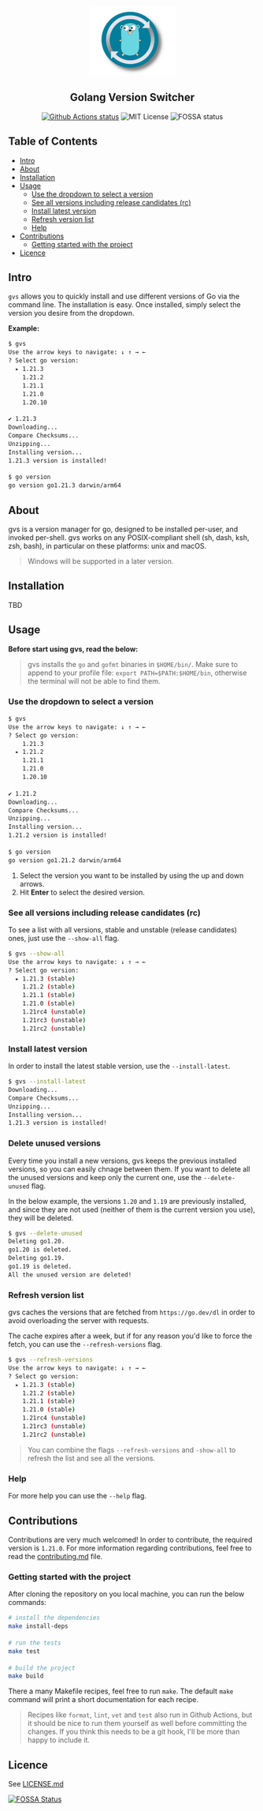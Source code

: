 <p align="center">
  <img alt="GoReleaser Logo" src="./logo.png" height="140" />
  <h2 align="center">Golang Version Switcher</h2>
  <p align="center">
    <a href="https://github.com/VassilisPallas/gvs/actions?workflow=build"><img alt="Github Actions status" src="https://github.com/VassilisPallas/gvs/actions/workflows/build.yml/badge.svg?branch=main&event=push"/></a>
    <a hre="https://opensource.org/licenses/MIT"><img alt="MIT License" src="https://img.shields.io/badge/License-MIT-blue.svg"/></a>
    <a hre="https://app.fossa.com/projects/git%2Bgithub.com%2FVassilisPallas%2Fgvs?ref=badge_shield"><img alt="FOSSA status" src="https://app.fossa.com/api/projects/git%2Bgithub.com%2FVassilisPallas%2Fgvs.svg?type=shield"/></a>
  </p>
</p>

## Table of Contents

- [Intro](#intro)
- [About](#about)
- [Installation](#installation)
- [Usage](#usage)
    - [Use the dropdown to select a version](#use-the-dropdown-to-select-a-version)
    - [See all versions including release candidates (rc)](#see-all-versions-including-release-candidates-rc)
    - [Install latest version](#install-latest-version)
    - [Refresh version list](#refresh-version-list)
    - [Help](#help)
- [Contributions](#contributions)
    - [Getting started with the project](#getting-started-with-the-project)
- [Licence](#licence)

## Intro

`gvs` allows you to quickly install and use different versions of Go via the command line. The installation is easy. Once installed, simply select the version you desire from the dropdown.

**Example:**
```sh
$ gvs
Use the arrow keys to navigate: ↓ ↑ → ←
? Select go version: 
  ▸ 1.21.3
    1.21.2
    1.21.1
    1.21.0
    1.20.10

✔ 1.21.3
Downloading...
Compare Checksums...
Unzipping...
Installing version...
1.21.3 version is installed!

$ go version
go version go1.21.3 darwin/arm64
```

## About

gvs is a version manager for go, designed to be installed per-user, and invoked per-shell. gvs works on any POSIX-compliant shell (sh, dash, ksh, zsh, bash), in particular on these platforms: unix and macOS.

> Windows will be supported in a later version.

## Installation

TBD

## Usage

**Before start using gvs, read the below:**

> gvs installs the `go` and `gofmt` binaries in `$HOME/bin/`. Make sure to append to your profile file: `export PATH=$PATH:$HOME/bin`, otherwise the terminal will not be able to find them.

### Use the dropdown to select a version

```sh
$ gvs
Use the arrow keys to navigate: ↓ ↑ → ←
? Select go version: 
    1.21.3
  ▸ 1.21.2
    1.21.1
    1.21.0
    1.20.10

✔ 1.21.2
Downloading...
Compare Checksums...
Unzipping...
Installing version...
1.21.2 version is installed!

$ go version
go version go1.21.2 darwin/arm64
```

1. Select the version you want to be installed by using the up and down arrows.
2. Hit **Enter** to select the desired version.

### See all versions including release candidates (rc)

To see a list with all versions, stable and unstable (release candidates) ones, just use the `--show-all` flag.

```sh
$ gvs --show-all
Use the arrow keys to navigate: ↓ ↑ → ←
? Select go version: 
  ▸ 1.21.3 (stable)
    1.21.2 (stable)
    1.21.1 (stable)
    1.21.0 (stable)
    1.21rc4 (unstable)
    1.21rc3 (unstable)
    1.21rc2 (unstable)
```

### Install latest version

In order to install the latest stable version, use the `--install-latest`.

```sh
$ gvs --install-latest
Downloading...
Compare Checksums...
Unzipping...
Installing version...
1.21.3 version is installed!
```

### Delete unused versions

Every time you install a new versions, gvs keeps the previous installed versions, so you can easily chnage between them. If you want to delete all the unused versions and keep only the current one, use the `--delete-unused` flag.

In the below example, the versions `1.20` and `1.19` are previously installed, and since they are not used (neither of them is the current version you use), they will be deleted.

```sh
$ gvs --delete-unused
Deleting go1.20.
go1.20 is deleted.
Deleting go1.19.
go1.19 is deleted.
All the unused version are deleted!
```

### Refresh version list

gvs caches the versions that are fetched from `https://go.dev/dl` in order to avoid overloading the server with requests.

The cache expires after a week, but if for any reason you'd like to force the fetch, you can use the `--refresh-versions` flag.

```sh
$ gvs --refresh-versions
Use the arrow keys to navigate: ↓ ↑ → ←
? Select go version: 
  ▸ 1.21.3 (stable)
    1.21.2 (stable)
    1.21.1 (stable)
    1.21.0 (stable)
    1.21rc4 (unstable)
    1.21rc3 (unstable)
    1.21rc2 (unstable)
```

> You can combine the flags `--refresh-versions` and `-show-all` to refresh the list and see all the versions.

### Help

For more help you can use the `--help` flag.

## Contributions

Contributions are very much welcomed! In order to contribute, the required version is `1.21.0`.
For more information regarding contributions, feel free to read the [contributing.md](./.github/contributing.md) file.

### Getting started with the project

After cloning the repository on you local machine, you can run the below commands:

```sh
# install the dependencies
make install-deps

# run the tests
make test

# build the project
make build
```

There a many Makefile recipes, feel free to run `make`. The default `make` command will print a short documentation for each recipe.

> Recipes like `format`, `lint`, `vet` and `test` also run in Github Actions, but it should be nice to run them yourself as well before committing the changes. If you think this needs to be a git hook, I'll be more than happy to include it.

## Licence

See [LICENSE.md](./LICENSE.md)

[![FOSSA Status](https://app.fossa.com/api/projects/git%2Bgithub.com%2FVassilisPallas%2Fgvs.svg?type=large)](https://app.fossa.com/projects/git%2Bgithub.com%2FVassilisPallas%2Fgvs?ref=badge_large)